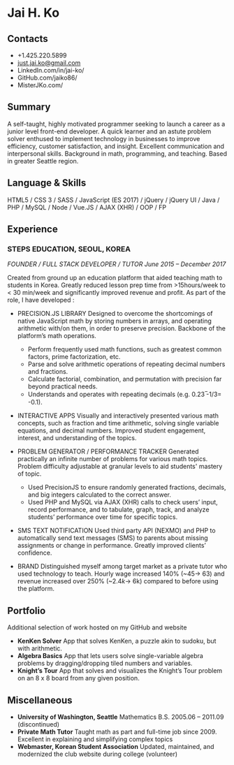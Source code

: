 ﻿# Jai H. Ko

## Contacts
* +1.425.220.5899
* just.jai.ko@gmail.com
* LinkedIn.com/in/jai-ko/
* GitHub.com/jaiko86/
* MisterJKo.com/

## Summary
A self-taught, highly motivated programmer seeking to launch a career as a junior 
level front-end developer. A quick learner and an astute problem solver enthused 
to implement technology in businesses to improve efficiency, customer satisfaction, 
and insight. Excellent communication and interpersonal skills. Background in math,
programming, and teaching. Based in greater Seattle region.

## Language & Skills
HTML5 / CSS 3 / SASS / JavaScript (ES 2017) / jQuery / jQuery UI / Java / PHP / 
MySQL / Node / Vue.JS / AJAX (XHR) / OOP / FP

## Experience

### STEPS EDUCATION, SEOUL, KOREA 
_FOUNDER / FULL STACK DEVELOPER / TUTOR June 2015 – December 2017_

Created from ground up an education platform that aided teaching math to students 
in Korea. Greatly reduced lesson prep time from >15hours/week to < 30 min/week and 
significantly improved revenue and profit. As part of the role, I have developed : 
* PRECISION.JS LIBRARY     Designed to overcome the shortcomings of native JavaScript math by storing numbers in arrays, and operating arithmetic with/on them, in order to preserve precision. Backbone of the platform’s math operations.

	* Perform frequently used math functions, such as greatest common factors, prime factorization, etc.
	* Parse and solve arithmetic operations of repeating decimal numbers and fractions.
	* Calculate factorial, combination, and permutation with precision far beyond practical needs.
	* Understands and operates with repeating decimals (e.g. 0.23 ̅-1/3= -0.1).    

* INTERACTIVE APPS    Visually and interactively presented various math concepts, such as fraction and time arithmetic, solving single variable equations, and decimal numbers. Improved student engagement, interest, and understanding of the topics. 

* PROBLEM GENERATOR / PERFORMANCE TRACKER    Generated practically an infinite number of problems for various math topics. Problem difficulty adjustable at granular levels to aid students' mastery of topic.
	* Used PrecisionJS to ensure randomly generated fractions, decimals, and big integers calculated to the correct answer. 
	* Used PHP and MySQL via AJAX (XHR) calls to check users’ input, record performance, and to tabulate, graph, track, and analyze students’ performance over time for specific topics.
* SMS TEXT NOTIFICATION    Used third party API (NEXMO) and PHP to automatically send text messages (SMS) to parents about missing assignments or change in performance. Greatly improved clients’ confidence.
* BRAND    Distinguished myself among target market as a private tutor who used technology to teach. Hourly wage increased 140% (~$45 → ~$63) and revenue increased over 250% (~$2.4k → ~$6k) compared to before using the platform.

## Portfolio 
Additional selection of work hosted on my GitHub and website 
* **KenKen Solver** 	App that solves KenKen, a puzzle akin to sudoku, but with arithmetic.
* **Algebra Basics**	App that lets users solve single-variable algebra problems by dragging/dropping tiled numbers and variables.
* **Knight’s Tour**		App that solves and visualizes the Knight’s Tour problem on an 8 x 8 board from any given position.

## Miscellaneous 

* **University of Washington, Seattle**    Mathematics B.S. 2005.06 – 2011.09 (discontinued)
* **Private Math Tutor**    Taught math as part and full-time job since 2009. Excellent in explaining and simplifying complex topics
* **Webmaster, Korean Student Association**     Updated, maintained, and modernized the club website during college (volunteer)
